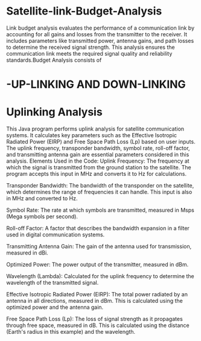 # Satellite-link-Budget-Analysis
Link budget analysis evaluates the performance of a communication link by accounting for all gains and losses from the transmitter to the receiver. It includes parameters like transmitted power, antenna gains, and path losses to determine the received signal strength. This analysis ensures the communication link meets the required signal quality and reliability standards.Budget Analysis consists of 
# -UP-LINKING AND DOWN-LINKING 
# Uplinking Analysis
This Java program performs uplink analysis for satellite communication systems. It calculates key parameters such as the Effective Isotropic Radiated Power (EIRP) and Free Space Path Loss (Lp) based on user inputs. The uplink frequency, transponder bandwidth, symbol rate, roll-off factor, and transmitting antenna gain are essential parameters considered in this analysis.
Elements Used in the Code:
Uplink Frequency: The frequency at which the signal is transmitted from the ground station to the satellite. The program accepts this input in MHz and converts it to Hz for calculations.

Transponder Bandwidth: The bandwidth of the transponder on the satellite, which determines the range of frequencies it can handle. This input is also in MHz and converted to Hz.

Symbol Rate: The rate at which symbols are transmitted, measured in Msps (Mega symbols per second).

Roll-off Factor: A factor that describes the bandwidth expansion in a filter used in digital communication systems.

Transmitting Antenna Gain: The gain of the antenna used for transmission, measured in dBi.

Optimized Power: The power output of the transmitter, measured in dBm.

Wavelength (Lambda): Calculated for the uplink frequency to determine the wavelength of the transmitted signal.

Effective Isotropic Radiated Power (EIRP): The total power radiated by an antenna in all directions, measured in dBm. This is calculated using the optimized power and the antenna gain.

Free Space Path Loss (Lp): The loss of signal strength as it propagates through free space, measured in dB. This is calculated using the distance (Earth's radius in this example) and the wavelength.
